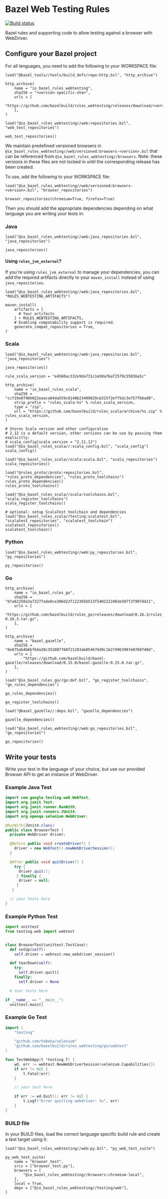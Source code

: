 # Bazel Web Testing Rules

[![Build status](https://badge.buildkite.com/d9c3974f925876394ca9d3e00670c0950b6f7ebf325412def7.svg?branch=master)](https://buildkite.com/bazel/rules-webtesting-saucelabs)

Bazel rules and supporting code to allow testing against a browser with
WebDriver.

## Configure your Bazel project

For all languages, you need to add the following to your WORKSPACE file:

```bzl
load("@bazel_tools//tools/build_defs/repo:http.bzl", "http_archive")

http_archive(
    name = "io_bazel_rules_webtesting",
    sha256 = "<version-specific-sha>",
    urls = [
        "https://github.com/bazelbuild/rules_webtesting/releases/download/<version>/rules_webtesting.tar.gz",
    ],
)

load("@io_bazel_rules_webtesting//web:repositories.bzl", "web_test_repositories")

web_test_repositories()
```

We maintain predefined versioned browsers in
`@io_bazel_rules_webtesting//web/versioned:browsers-<version>.bzl` that can be
referenced from `@io_bazel_rules_webtesting//browsers`. Note: these versions in
these files are not locked in until the corresponding release has been created.

To use, add the following to your WORKSPACE file:

```bzl
load("@io_bazel_rules_webtesting//web/versioned:browsers-<version>.bzl", "browser_repositories")

browser_repositories(chromium=True, firefox=True)
```

Then you should add the appropriate dependencies depending on what language you
are writing your tests in:

### Java

```bzl
load("@io_bazel_rules_webtesting//web:java_repositories.bzl", "java_repositories")

java_repositories()
```

#### Using `rules_jvm_external`?

If you're using `rules_jvm_external` to manage your dependencies, you can add
the required artifacts directly to your `maven_install` instead of using
`java_repositories`.

```bzl
load("@io_bazel_rules_webtesting//web:java_repositories.bzl", "RULES_WEBTESTING_ARTIFACTS")

maven_install(
    artifacts = [
      # Your artifacts
    ] + RULES_WEBTESTING_ARTIFACTS,
    # Enabling compatability support is required.
    generate_compat_repositories = True,
)
```

### Scala

```bzl
load("@io_bazel_rules_webtesting//web:java_repositories.bzl", "java_repositories")

java_repositories()

rule_scala_version = "e4560ac332e9da731c1e50a76af2579c55836a5c"

http_archive(
    name = "io_bazel_rules_scala",
    sha256 = "ccf19e8f966022eaaca64da559c6140b23409829cb315f2eff5dc3e757fb6ad8",
    strip_prefix = "rules_scala-%s" % rules_scala_version,
    type = "zip",
    url = "https://github.com/bazelbuild/rules_scala/archive/%s.zip" % rules_scala_version,
)

# Stores Scala version and other configuration
# 2.12 is a default version, other versions can be use by passing them explicitly:
# scala_config(scala_version = "2.11.12")
load("@io_bazel_rules_scala//:scala_config.bzl", "scala_config")
scala_config()

load("@io_bazel_rules_scala//scala:scala.bzl", "scala_repositories")
scala_repositories()

load("@rules_proto//proto:repositories.bzl", "rules_proto_dependencies", "rules_proto_toolchains")
rules_proto_dependencies()
rules_proto_toolchains()

load("@io_bazel_rules_scala//scala:toolchains.bzl", "scala_register_toolchains")
scala_register_toolchains()

# optional: setup ScalaTest toolchain and dependencies
load("@io_bazel_rules_scala//testing:scalatest.bzl", "scalatest_repositories", "scalatest_toolchain")
scalatest_repositories()
scalatest_toolchain()
```

### Python

```bzl
load("@io_bazel_rules_webtesting//web:py_repositories.bzl", "py_repositories")

py_repositories()
```

### Go

```bzl
http_archive(
    name = "io_bazel_rules_go",
    sha256 = "b7a62250a3a73277ade0ce306d22f122365b513f5402222403e507f2f997d421",
    urls = [
        "https://github.com/bazelbuild/rules_go/releases/download/0.16.3/rules_go-0.16.3.tar.gz",
    ],
)

http_archive(
    name = "bazel_gazelle",
    sha256 = "6e875ab4b6bf64a38c352887760f21203ab054676d9c1b274963907e0768740d",
    urls = [
        "https://github.com/bazelbuild/bazel-gazelle/releases/download/0.15.0/bazel-gazelle-0.15.0.tar.gz",
    ],
)

load("@io_bazel_rules_go//go:def.bzl", "go_register_toolchains", "go_rules_dependencies")

go_rules_dependencies()

go_register_toolchains()

load("@bazel_gazelle//:deps.bzl", "gazelle_dependencies")

gazelle_dependencies()

load("@io_bazel_rules_webtesting//web:go_repositories.bzl", "go_repositories")

go_repositories()
```

## Write your tests

Write your test in the language of your choice, but use our provided Browser API
to get an instance of WebDriver.

### Example Java Test

```java
import com.google.testing.web.WebTest;
import org.junit.Test;
import org.junit.runner.RunWith;
import org.junit.runners.JUnit4;
import org.openqa.selenium.WebDriver;

@RunWith(JUnit4.class)
public class BrowserTest {
  private WebDriver driver;

  @Before public void createDriver() {
    driver = new WebTest().newWebDriverSession();
  }

  @After public void quitDriver() {
    try {
      driver.quit();
     } finally {
      driver = null;
     }
   }

  // your tests here
}
```

### Example Python Test

```python
import unittest
from testing.web import webtest


class BrowserTest(unittest.TestCase):
  def setUp(self):
    self.driver = webtest.new_webdriver_session()

  def tearDown(self):
    try:
      self.driver.quit()
    finally:
      self.driver = None

  # Your tests here

if __name__ == "__main__":
  unittest.main()
```

### Example Go Test

```go
import (
    "testing"

    "github.com/tebeka/selenium"
    "github.com/bazelbuild/rules_webtesting/go/webtest"
)

func TestWebApp(t *testing.T) {
    wd, err := webtest.NewWebDriverSession(selenium.Capabilities{})
    if err != nil {
        t.Fatal(err)
    }

    // your test here

    if err := wd.Quit(); err != nil {
        t.Logf("Error quitting webdriver: %v", err)
    }
}
```

### BUILD file

In your BUILD files, load the correct language specific build rule and create a
test target using it:

```bzl
load("@io_bazel_rules_webtesting//web:py.bzl", "py_web_test_suite")

py_web_test_suite(
    name = "browser_test",
    srcs = ["browser_test.py"],
    browsers = [
        "@io_bazel_rules_webtesting//browsers:chromium-local",
    ],
    local = True,
    deps = ["@io_bazel_rules_webtesting//testing/web"],
)
```
